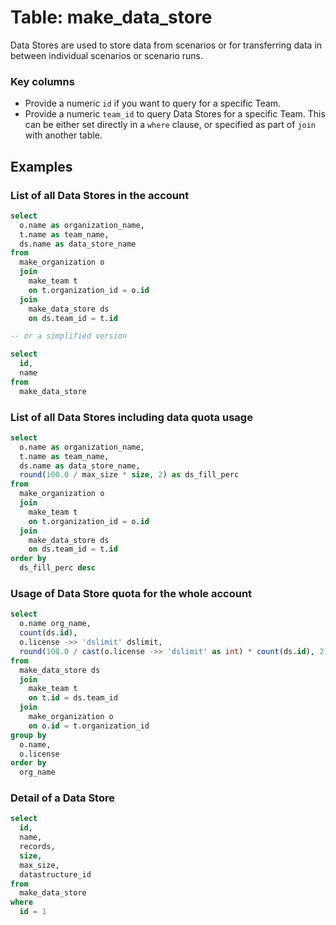 # Table: make_data_store

Data Stores are used to store data from scenarios or for transferring data in between individual scenarios or scenario runs.

### Key columns
- Provide a numeric `id` if you want to query for a specific Team.
- Provide a numeric `team_id` to query Data Stores for a specific Team. This can be either set directly in a `where` clause, or specified as part of `join` with another table.

## Examples

### List of all Data Stores in the account

```sql
select
  o.name as organization_name,
  t.name as team_name,
  ds.name as data_store_name 
from
  make_organization o 
  join
    make_team t 
    on t.organization_id = o.id 
  join
    make_data_store ds 
    on ds.team_id = t.id

-- or a simplified version

select
  id,
  name 
from
  make_data_store
```

### List of all Data Stores including data quota usage

```sql
select
  o.name as organization_name,
  t.name as team_name,
  ds.name as data_store_name,
  round(100.0 / max_size * size, 2) as ds_fill_perc 
from
  make_organization o 
  join
    make_team t 
    on t.organization_id = o.id 
  join
    make_data_store ds 
    on ds.team_id = t.id 
order by
  ds_fill_perc desc
```

### Usage of Data Store quota for the whole account

```sql
select
  o.name org_name,
  count(ds.id),
  o.license ->> 'dslimit' dslimit,
  round(100.0 / cast(o.license ->> 'dslimit' as int) * count(ds.id), 2) as usage_perc 
from
  make_data_store ds 
  join
    make_team t 
    on t.id = ds.team_id 
  join
    make_organization o 
    on o.id = t.organization_id 
group by
  o.name,
  o.license 
order by
  org_name
```

### Detail of a Data Store

```sql
select
  id,
  name,
  records,
  size,
  max_size,
  datastructure_id 
from
  make_data_store 
where
  id = 1
```
